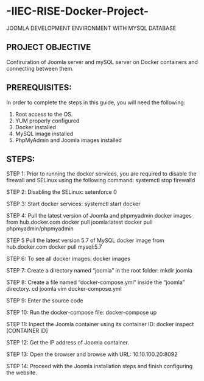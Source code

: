 # -IIEC-RISE-Docker-Project-
JOOMLA  DEVELOPMENT ENVIRONMENT WITH  MYSQL DATABASE


PROJECT OBJECTIVE
------------------
Confiruration of Joomla server and mySQL server on Docker containers and connecting between them.

PREREQUISITES:
-----------------

In order to complete the steps in this guide, you will need the following:

1. Root access to the OS.
2. YUM properly configured
3. Docker installed
4. MySQL image installed
5. PhpMyAdmin and Joomla images installed

STEPS:
-------

STEP 1: Prior to running the docker services, you are required to disable the firewall
and SELinux using the following command:
      systemctl stop firewalld

STEP 2: Disabling the SELinux:
       setenforce 0

STEP 3: Start docker services:
systemctl start docker

STEP 4: Pull the latest version of Joomla and phpmyadmin docker images from hub.docker.com
docker pull joomla:latest
docker pull phpmyadmin/phpmyadmin

STEP 5 Pull the latest version 5.7 of MySQL docker image from hub.docker.com
docker pull mysql:5.7

STEP 6: To see all docker images:
docker images

STEP 7: Create a directory named “joomla” in the root folder:
mkdir joomla

STEP 8: Create a file named “docker-compose.yml” inside the “joomla” directory.
cd joomla
vim docker-compose.yml

STEP 9: Enter the source code

STEP 10: Run the docker-compose file: docker-compose up

STEP 11: Inpect the Joomla container using its container ID:
docker inspect [CONTAINER ID]

STEP 12: Get the IP address of Joomla container.

STEP 13: Open the browser and browse with URL:
        10.10.100.20:8092

STEP 14: Proceed with the Joomla installation steps and finish configuring the website.







